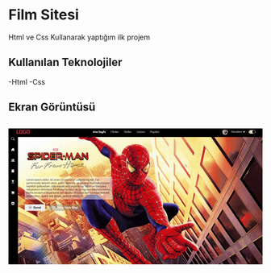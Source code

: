 <h1> Film Sitesi </h1>

Html ve Css Kullanarak yaptığım ilk projem

<h2> Kullanılan Teknolojiler </h2>

-Html
-Css

<h2> Ekran Görüntüsü <h2>

![](film-sitesi.gif)
